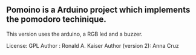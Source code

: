 Pomoino is a Arduino project which implements the pomodoro techinique.
----

This version uses the arduino, a RGB led and a buzzer.


License: GPL
Author : Ronald A. Kaiser
Author (version 2): Anna Cruz